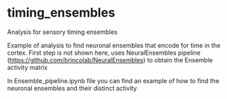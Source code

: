 # timing_ensembles
Analysis for sensory timing ensembles

Example of analysis to find neuronal ensembles that encode for time in the cortex.
First step is not shown here, uses NeuralEnsembles pipeline (https://github.com/brincolab/NeuralEnsembles) to obtain the Ensemble activity matrix

In Ensemble_pipeline.ipynb file you can find an example of how to find the neuronal ensembles and their distinct activity

